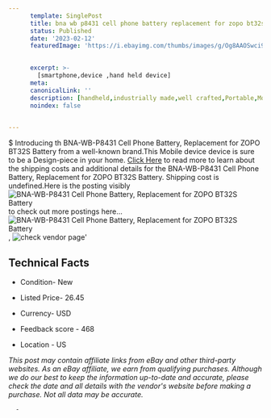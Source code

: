```yaml
---
      template: SinglePost
      title: bna wb p8431 cell phone battery replacement for zopo bt32s battery
      status: Published
      date: '2023-02-12'
      featuredImage: 'https://i.ebayimg.com/thumbs/images/g/Og8AAOSwci9jXfrT/s-l225.jpg'
       

      excerpt: >-
        [smartphone,device ,hand held device]
      meta:
      canonicalLink: ''
      description: [handheld,industrially made,well crafted,Portable,Mobile,Compact,Convenient,Lightweight,Maneuverable,Man-portable,Miniature,Carriable,Hand-held,Light,Holdable,Transportable,Mobile device,Pocket-sized,On-the-go,Wireless,Cordless,Compact size,Convenient size, smartphone,device ,hand held device]
      noindex: false
      

---
```

$
      Introducing th BNA-WB-P8431 Cell Phone Battery, Replacement for ZOPO BT32S Battery from a well-known brand.This Mobile device device  is sure to be a Design-piece in your home. [Click Here](https://www.ebay.com/itm/364079953068?hash=item54c4db34ac%3Ag%3AOg8AAOSwci9jXfrT&mkevt=1&mkcid=1&mkrid=711-53200-19255-0&campid=%253CePNCampaignId%253E&customid=%253CreferenceId%253E&toolid=10049) to read more to learn about the shipping costs and additional details for the BNA-WB-P8431 Cell Phone Battery, Replacement for ZOPO BT32S Battery. Shipping cost is undefined.Here is the posting visibly ![BNA-WB-P8431 Cell Phone Battery, Replacement for ZOPO BT32S Battery](https://i.ebayimg.com/thumbs/images/g/Og8AAOSwci9jXfrT/s-l225.jpg) to check out more postings here... ![BNA-WB-P8431 Cell Phone Battery, Replacement for ZOPO BT32S Battery](https://i.ebayimg.com/images/g/Og8AAOSwci9jXfrT/s-l1200.jpg), ![check vendor page](https://origin-galleryplus.ebayimg.com/ws/web/364079953068_2_0_1/225x225.jpg,https://origin-galleryplus.ebayimg.com/ws/web/364079953068_3_0_1/225x225.jpg)'

      

 ## Technical Facts 



     
      

 - Condition- New 


      

 - Listed Price- 26.45 


      

 - Currency- USD 


      

 - Feedback score - 468 


      

 - Location - US 


      
      

 *_This post may contain affiliate links from eBay and other third-party websites. As an eBay affiliate, we earn from qualifying purchases. Although we do our best to keep the information up-to-date and accurate, please check the date and all details with the vendor's website before making a purchase. Not all data may be accurate._*




      -
